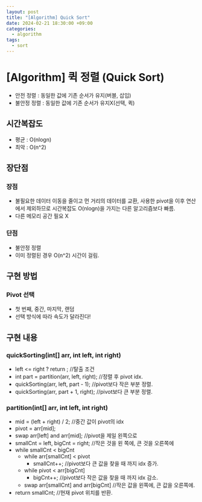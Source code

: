 ```yaml
---
layout: post
title: "[Algorithm] Quick Sort"
date: 2024-02-21 18:30:00 +09:00
categories:
  - algorithm
tags:
  - sort
---
```

# [Algorithm] 퀵 정렬 (Quick Sort)

- 안전 정렬 : 동일한 값에 기존 순서가 유지(버블, 삽입)
- 불안정 정렬 : 동일한 값에 기존 순서가 유지X(선택, 퀵)

## 시간복잡도
- 평균 : O(nlogn)
- 최악 : O(n^2)

## 장단점
### 장점
- 불필요한 데이터 이동을 줄이고 먼 거리의 데이터를 교환, 사용한 pivot을 이후 연산에서 제외하므로 시간복잡도 O(nlogn)을 가지는 다른 알고리즘보다 빠름.
- 다른 메모리 공간 필요 X
### 단점
- 불안정 정렬
- 이미 정렬된 경우 O(n^2) 시간이 걸림.

## 구현 방법

### Pivot 선택
- 첫 번째, 중간, 마지막, 랜덤
- 선택 방식에 따라 속도가 달라진다!

## 구현 내용

### quickSorting(int[] arr, int left, int right)
- left <= right ? return ; //탈출 조건
- int part = partition(arr, left, right); //정렬 후 pivot idx.
- quickSorting(arr, left, part - 1); //pivot보다 작은 부분 정렬.
- quickSorting(arr, part + 1, right); //pivot보다 큰 부분 정렬.

### partition(int[] arr, int left, int right)
- mid = (left + right) / 2; //중간 값이 pivot의 idx
- pivot = arr\[mid];
- swap arr\[left] and arr\[mid]; //pivot을 제일 왼쪽으로
- smallCnt = left, bigCnt = right; //작은 것을 왼 쪽에, 큰 것을 오른쪽에
- while smallCnt < bigCnt
	- while arr\[smallCnt] < pivot
		- smallCnt++; //pivot보다 큰 값을 찾을 때 까지 idx 증가.
	- while pivot < arr\[bigCnt]
		- bigCnt++; //pivot보다 작은 값을 찾을 때 까지 idx 감소.
	- swap arr\[smallCnt] and arr\[bigCnt] //작은 값을 왼쪽에, 큰 값을 오른쪽에.
- return smallCnt; //현재 pivot 위치를 반환.

